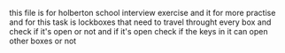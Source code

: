 this file is for holberton school interview exercise and it for more practise and for this task is lockboxes that need to travel throught every box and check if it's open or not and if it's open check if the keys in it can open other boxes or not